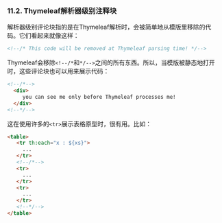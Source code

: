 ### 11.2. Thymeleaf解析器级别注释块

解析器级别评论块指的是在Thymeleaf解析时，会被简单地从模版里移除的代码。它们看起来就像这样：
```html
<!--/* This code will be removed at Thymeleaf parsing time! */-->
```
Thymeleaf会移除`<!--/*`和`*/-->`之间的所有东西。所以，当模版被静态地打开时，这些评论块也可以用来展示代码：
```html
<!--/*--> 
  <div>
     you can see me only before Thymeleaf processes me!
  </div>
<!--*/-->
```
这在使用许多的`<tr>`展示表格原型时，很有用。比如：
```html
<table>
   <tr th:each="x : ${xs}">
     ...
   </tr>
   <!--/*-->
   <tr>
     ...
   </tr>
   <tr>
     ...
   </tr>
   <!--*/-->
</table>
```